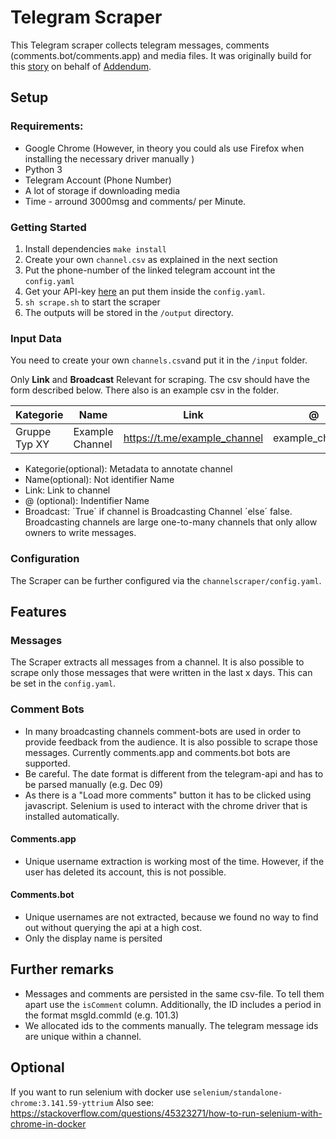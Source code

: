 # Telegram Scraper

This Telegram scraper collects telegram messages, comments (comments.bot/comments.app) and media files. It was originally build for this [story](https://www.addendum.org/news/telegram-netzwerk-sellner/) on behalf of [Addendum](https://addendum.org).
## Setup

### Requirements:
- Google Chrome (However, in theory you could als use Firefox when installing the necessary driver manually )
- Python 3
- Telegram Account (Phone Number)
- A lot of storage if downloading media
- Time - arround 3000msg and comments/ per Minute.

### Getting Started 

1. Install dependencies `make install`
2. Create your own `channel.csv` as explained in the next section
3. Put the phone-number of the linked telegram account int the `config.yaml`
4. Get your API-key [here](https://my.telegram.org/auth?to=apps) an put them inside the `config.yaml`.
5. `sh scrape.sh` to start the scraper 
6. The outputs will be stored in the `/output` directory. 


### Input Data 
You need to create your own `channels.csv`and put it in the `/input` folder. 

Only **Link** and **Broadcast** Relevant for scraping. The csv should have the form described below. There also is an example csv in the folder.

Kategorie | Name | **Link** | @ | **Broadcast**
--- | --- | --- | --- | --- 
Gruppe Typ XY | Example Channel | https://t.me/example_channel | example_channel | TRUE

* Kategorie(optional): Metadata to annotate channel
* Name(optional): Not identifier Name
* Link: Link to channel
* @ (optional): Indentifier Name
* Broadcast: ´True´ if channel is Broadcasting Channel ´else´ false. Broadcasting channels are large one-to-many channels that only allow owners to write messages.

### Configuration 

The Scraper can be further configured via the `channelscraper/config.yaml`.

## Features 
### Messages 
The Scraper extracts all messages from a channel. It is also possible to scrape only those messages that were written in the last x days. This can be set in the `config.yaml`.

### Comment Bots
- In many broadcasting channels comment-bots are used in order to provide feedback from the audience. It is also possible to scrape those messages. Currently comments.app and comments.bot bots are supported.
- Be careful. The date format is different from the telegram-api and has to be parsed manually (e.g. Dec 09)
- As there is a "Load more comments" button it has to be clicked using javascript. Selenium is used to interact with the chrome driver that is installed automatically.
#### Comments.app
- Unique username extraction is working most of the time. However, if the user has deleted its account, this is not possible.
#### Comments.bot
- Unique usernames are not extracted, because we found no way to find out without querying the api at a high cost.
- Only the display name is persited

## Further remarks
- Messages and comments are persisted in the same csv-file. To tell them apart use the `isComment` column. Additionally, the ID includes a period in the format msgId.commId (e.g. 101.3)
- We allocated ids to the comments manually. The telegram message ids are unique within a channel.

## Optional

If you want to run selenium with docker use `selenium/standalone-chrome:3.141.59-yttrium`
Also see:
https://stackoverflow.com/questions/45323271/how-to-run-selenium-with-chrome-in-docker
